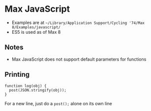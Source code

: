 # Max JavaScript

- Examples are at `~/Library/Application Support/Cycling '74/Max 8/Examples/javascript/`
- ES5 is used as of Max 8

## Notes

- Max JavaScript does not support default parameters for functions

## Printing

```
function log(obj) {
  post(JSON.stringify(obj));
}
```

For a new line, just do a `post();` alone on its own line
